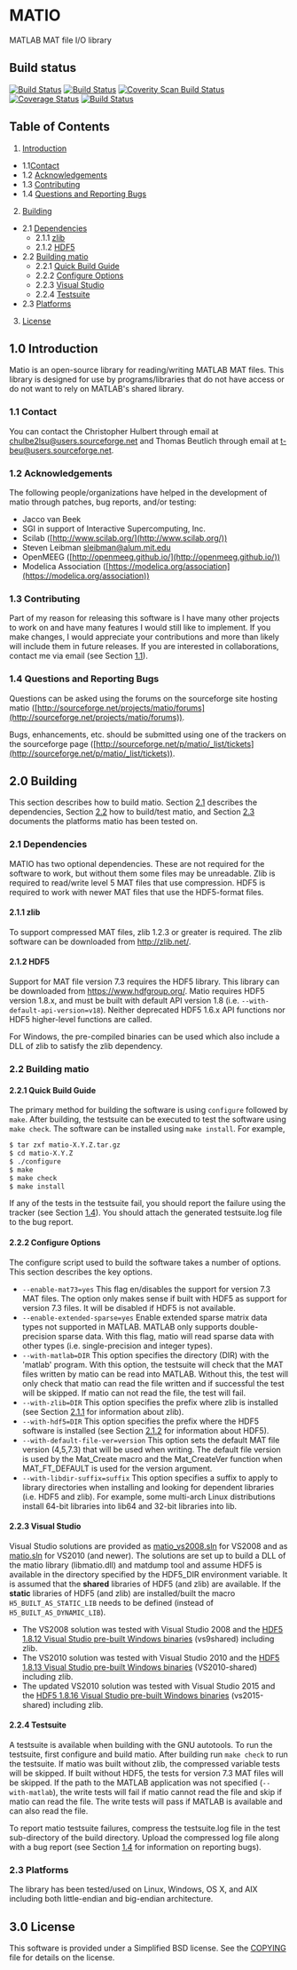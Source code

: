 # MATIO
MATLAB MAT file I/O library

## Build status
[![Build Status](https://drone.io/github.com/tbeu/matio/status.png)](https://drone.io/github.com/tbeu/matio/latest) [![Build Status](https://travis-ci.org/tbeu/matio.svg?branch=master)](https://travis-ci.org/tbeu/matio) [![Coverity Scan Build Status](https://scan.coverity.com/projects/7575/badge.svg)](https://scan.coverity.com/projects/tbeu-matio) [![Coverage Status](https://coveralls.io/repos/github/tbeu/matio/badge.svg?branch=master)](https://coveralls.io/github/tbeu/matio?branch=master) [![Build Status](https://ci.appveyor.com/api/projects/status/heqkwuqllbh573i5/branch/master?svg=true)](https://ci.appveyor.com/project/tbeu/matio/branch/master)

## Table of Contents
1. [Introduction](#10-introduction)
  * 1.1[Contact](#11-contact)
  * 1.2 [Acknowledgements](#12-acknowledgements)
  * 1.3 [Contributing](#13-contributing)
  * 1.4 [Questions and Reporting Bugs](#14-questions-and-reporting-bugs)
2. [Building](#20-building)
  * 2.1 [Dependencies](#21-dependencies)
    * 2.1.1 [zlib](#211-zlib)
    * 2.1.2 [HDF5](#212-hdf5)
  * 2.2 [Building matio](#22-building-matio)
    * 2.2.1 [Quick Build Guide](#221-quick-build-guide)
    * 2.2.2 [Configure Options](#222-configure-options)
    * 2.2.3  [Visual Studio](#223-visual-studio)
    * 2.2.4 [Testsuite](#224-testsuite)
  * 2.3 [Platforms](#23-platforms)
3. [License](#30-license)

## 1.0 Introduction
Matio is an open-source library for reading/writing MATLAB MAT files.
This library is designed for use by programs/libraries that do not have access or do not want to rely on MATLAB's shared library.

### 1.1 Contact
You can contact the Christopher Hulbert through email at chulbe2lsu@users.sourceforge.net and Thomas Beutlich through email at t-beu@users.sourceforge.net.

### 1.2 Acknowledgements
The following people/organizations have helped in the development of matio through patches, bug reports, and/or testing:

* Jacco van Beek
* SGI in support of Interactive Supercomputing, Inc.
* Scilab ([http://www.scilab.org/](http://www.scilab.org/))
* Steven Leibman <sleibman@alum.mit.edu>
* OpenMEEG ([http://openmeeg.github.io/](http://openmeeg.github.io/))
* Modelica Association ([https://modelica.org/association](https://modelica.org/association))

### 1.3 Contributing
Part of my reason for releasing this software is I have many other projects to work on and have many features I would still like to implement. If you make changes, I would appreciate your contributions and more than likely will include them in future releases. If you are interested in collaborations, contact me via email (see Section [1.1](#11-contact)).

### 1.4 Questions and Reporting Bugs
Questions can be asked using the forums on the sourceforge site hosting matio ([http://sourceforge.net/projects/matio/forums](http://sourceforge.net/projects/matio/forums)).

Bugs, enhancements, etc. should be submitted using one of the trackers on the sourceforge page ([http://sourceforge.net/p/matio/_list/tickets](http://sourceforge.net/p/matio/_list/tickets)).

## 2.0 Building
This section describes how to build matio. Section [2.1](#21-dependencies) describes the dependencies, Section [2.2](#22-building-matio) how to build/test matio, and Section [2.3](#23-platforms) documents the platforms matio has been tested on.

### 2.1 Dependencies
MATIO has two optional dependencies. These are not required for the software to work, but without them some files may be unreadable. Zlib is required to read/write level 5 MAT files that use compression. HDF5 is required to work with newer MAT files that use the HDF5-format files.

#### 2.1.1 zlib
To support compressed MAT files, zlib 1.2.3 or greater is required. The zlib software can be downloaded from http://zlib.net/.

#### 2.1.2 HDF5
Support for MAT file version 7.3 requires the HDF5 library. This library can be downloaded from https://www.hdfgroup.org/. Matio requires HDF5 version 1.8.x, and must be built with default API version 1.8 (i.e. `--with-default-api-version=v18`). Neither deprecated HDF5 1.6.x API functions nor HDF5 higher-level functions are called.

For Windows, the pre-compiled binaries can be used which also include a DLL of zlib to satisfy the zlib dependency.

### 2.2 Building matio
#### 2.2.1 Quick Build Guide
The primary method for building the software is using `configure` followed by `make`. After building, the testsuite can be executed to test the software using `make check`. The software can be installed using `make install`. For example,
```sh
$ tar zxf matio-X.Y.Z.tar.gz
$ cd matio-X.Y.Z
$ ./configure
$ make
$ make check
$ make install
```
If any of the tests in the testsuite fail, you should report the failure using the tracker (see Section [1.4](#14-questions-and-reporting-bugs)). You should attach the generated testsuite.log file to the bug report.

#### 2.2.2 Configure Options
The configure script used to build the software takes a number of options. This section describes the key options.

* `--enable-mat73=yes`
This flag en/disables the support for version 7.3 MAT files. The option only makes sense if built with HDF5 as support for version 7.3 files. It will be disabled if HDF5 is not available.
* `--enable-extended-sparse=yes`
Enable extended sparse matrix data types not supported in MATLAB. MATLAB only supports double-precision sparse data. With this flag, matio will read sparse data with other types (i.e. single-precision and integer types).
* `--with-matlab=DIR`
This option specifies the directory (DIR) with the 'matlab' program. With this option, the testsuite will check that the MAT files written by matio can be read into MATLAB. Without this, the test will only check that matio can read the file written and if successful the test will be skipped. If matio can not read the file, the test will fail.
* `--with-zlib=DIR`
This option specifies the prefix where zlib is installed (see Section [2.1.1](#211-zlib) for information about zlib).
* `--with-hdf5=DIR`
This option specifies the prefix where the HDF5 software is installed (see Section [2.1.2](#212-hdf5) for information about HDF5).
* `--with-default-file-ver=version`
This option sets the default MAT file version (4,5,7.3) that will be used when writing. The default file version is used by the Mat_Create macro and the Mat_CreateVer function when MAT_FT_DEFAULT is used for the version argument.
* `--with-libdir-suffix=suffix`
This option specifies a suffix to apply to library directories when installing and looking for dependent libraries (i.e. HDF5 and zlib). For example, some multi-arch Linux distributions install 64-bit libraries into lib64 and 32-bit libraries into lib.

#### 2.2.3 Visual Studio
Visual Studio solutions are provided as [matio_vs2008.sln](visual_studio/matio_vs2008.sln) for VS2008 and as [matio.sln](visual_studio/matio.sln) for VS2010 (and newer). The solutions are set up to build a DLL of the matio library (libmatio.dll) and matdump tool and assume HDF5 is available in the directory specified by the HDF5_DIR environment variable. It is assumed that the **shared** libraries of HDF5 (and zlib) are available. If the **static** libraries of HDF5 (and zlib) are installed/built the macro `H5_BUILT_AS_STATIC_LIB` needs to be defined (instead of `H5_BUILT_AS_DYNAMIC_LIB`).

* The VS2008 solution was tested with Visual Studio 2008 and the [HDF5 1.8.12 Visual Studio pre-built Windows binaries](https://www.hdfgroup.org/ftp/HDF5/releases/hdf5-1.8.12/bin/windows/) (vs9shared) including zlib.
* The VS2010 solution was tested with Visual Studio 2010 and the [HDF5 1.8.13 Visual Studio pre-built Windows binaries](https://www.hdfgroup.org/ftp/HDF5/releases/hdf5-1.8.13/bin/windows/) (VS2010-shared) including zlib.
* The updated VS2010 solution was tested with Visual Studio 2015 and the [HDF5 1.8.16 Visual Studio pre-built Windows binaries](https://www.hdfgroup.org/ftp/HDF5/releases/hdf5-1.8.16/bin/windows/extra/) (vs2015-shared) including zlib.

#### 2.2.4 Testsuite
A testsuite is available when building with the GNU autotools. To run the testsuite, first configure and build matio. After building run `make check` to run the testsuite. If matio was built without zlib, the compressed variable tests will be skipped. If built without HDF5, the tests for version 7.3 MAT files will be skipped. If the path to the MATLAB application was not specified (`--with-matlab`), the write tests will fail if matio cannot read the file and skip if matio can read the file. The write tests will pass if MATLAB is available and can also read the file.

To report matio testsuite failures, compress the testsuite.log file in the test sub-directory of the build directory. Upload the compressed log file along with a bug report (see Section [1.4](#14-questions-and-reporting-bugs) for information on reporting bugs).

### 2.3 Platforms
The library has been tested/used on Linux, Windows, OS X, and AIX including both little-endian and big-endian architecture.

## 3.0 License
This software is provided under a Simplified BSD license. See the [COPYING](COPYING) file for details on the license.
